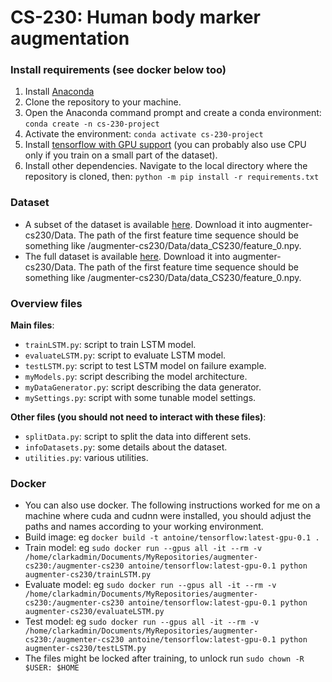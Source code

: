 # CS-230: Human body marker augmentation

### Install requirements (see docker below too)
1. Install [Anaconda](https://www.anaconda.com/)
2. Clone the repository to your machine.
3. Open the Anaconda command prompt and create a conda environment: `conda create -n cs-230-project`
4. Activate the environment: `conda activate cs-230-project`
5. Install [tensorflow with GPU support](https://www.tensorflow.org/install/pip) (you can probably also use CPU only if you train on a small part of the dataset).
6. Install other dependencies. Navigate to the local directory where the repository is cloned, then: `python -m pip install -r requirements.txt`

### Dataset
- A subset of the dataset is available [here](https://drive.google.com/file/d/1zstU911Jc9_Y692pjhk8smBwRnOh5hr1/view?usp=sharing). Download it into augmenter-cs230/Data. The path of the first feature time sequence should be something like /augmenter-cs230/Data/data_CS230/feature_0.npy.
- The full dataset is available [here](https://drive.google.com/file/d/1oUlPlV58onFt6VGCOp01cfv6j-wfu60z/view?usp=sharing). Download it into augmenter-cs230/Data. The path of the first feature time sequence should be something like /augmenter-cs230/Data/data_CS230/feature_0.npy.

### Overview files
**Main files**:
- `trainLSTM.py`: script to train LSTM model.
- `evaluateLSTM.py`: script to evaluate LSTM model.
- `testLSTM.py`: script to test LSTM model on failure example.
- `myModels.py`: script describing the model architecture.
- `myDataGenerator.py`: script describing the data generator.
- `mySettings.py`: script with some tunable model settings.

**Other files (you should not need to interact with these files)**:
- `splitData.py`: script to split the data into different sets.
- `infoDatasets.py`: some details about the dataset.
- `utilities.py`: various utilities.

### Docker
- You can also use docker. The following instructions worked for me on a machine where cuda and cudnn were installed, you should adjust the paths and names according to your working environment.
- Build image: eg `docker build -t antoine/tensorflow:latest-gpu-0.1 .`
- Train model: eg `sudo docker run --gpus all -it --rm -v /home/clarkadmin/Documents/MyRepositories/augmenter-cs230:/augmenter-cs230 antoine/tensorflow:latest-gpu-0.1 python augmenter-cs230/trainLSTM.py`
- Evaluate model: eg `sudo docker run --gpus all -it --rm -v /home/clarkadmin/Documents/MyRepositories/augmenter-cs230:/augmenter-cs230 antoine/tensorflow:latest-gpu-0.1 python augmenter-cs230/evaluateLSTM.py`
- Test model: eg `sudo docker run --gpus all -it --rm -v /home/clarkadmin/Documents/MyRepositories/augmenter-cs230:/augmenter-cs230 antoine/tensorflow:latest-gpu-0.1 python augmenter-cs230/testLSTM.py`
- The files might be locked after training, to unlock run `sudo chown -R $USER: $HOME`

